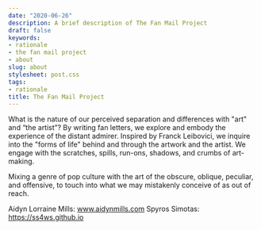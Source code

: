 ```yaml
---
date: "2020-06-26"
description: A brief description of The Fan Mail Project
draft: false
keywords:
- rationale
- the fan mail project
- about
slug: about
stylesheet: post.css
tags:
- rationale
title: The Fan Mail Project
---
```


What is the nature of our perceived separation and differences with "art" and “the artist”? By writing fan letters, we explore and embody the experience of the distant admirer. Inspired by Franck Leibovici, we inquire into the "forms of life" behind and through the artwork and the artist. We engage with the scratches, spills, run-ons, shadows, and crumbs of art-making.

Mixing a genre of pop culture with the art of the obscure, oblique, peculiar, and offensive, to touch into what we may mistakenly conceive of as out of reach.

Aidyn Lorraine Mills: www.aidynmills.com
Spyros Simotas: https://ss4ws.github.io
